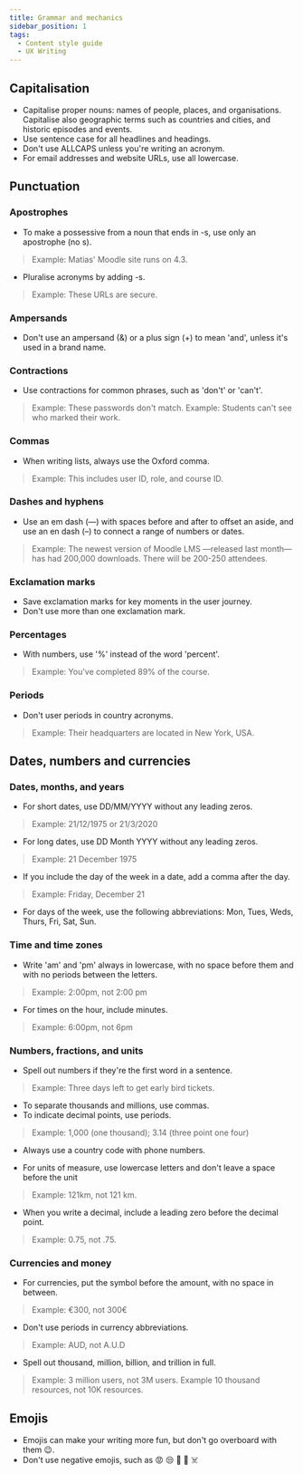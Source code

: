 ```yaml
---
title: Grammar and mechanics
sidebar_position: 1
tags:
  - Content style guide
  - UX Writing
---
```


## Capitalisation

- Capitalise proper nouns: names of people, places, and organisations. Capitalise also geographic terms such as countries and cities, and historic episodes and events.
- Use sentence case for all headlines and headings.
- Don't use ALLCAPS unless you're writing an acronym.
- For email addresses and website URLs, use all lowercase.

## Punctuation

### Apostrophes

- To make a possessive from a noun that ends in -s, use only an apostrophe (no s).

> Example: Matias' Moodle site runs on 4.3.

- Pluralise acronyms by adding -s.

> Example: These URLs are secure.

### Ampersands

- Don't use an ampersand (&) or a plus sign (+) to mean 'and', unless it's used in a brand name.

### Contractions

- Use contractions for common phrases, such as 'don't' or 'can't'.

> Example: These passwords don't match.
> Example: Students can't see who marked their work.

### Commas

- When writing lists, always use the Oxford comma.

> Example: This includes user ID, role, and course ID.

### Dashes and hyphens

- Use an em dash (—) with spaces before and after to offset an aside, and use an en dash (–) to connect a range of numbers or dates.

> Example: The newest version of Moodle LMS —released last month— has had 200,000 downloads.
> There will be 200-250 attendees.

### Exclamation marks

- Save exclamation marks for key moments in the user journey.
- Don't use more than one exclamation mark.

### Percentages

- With numbers, use '%' instead of the word 'percent'.

> Example: You've completed 89% of the course.

### Periods

- Don't user periods in country acronyms.

> Example: Their headquarters are located in New York, USA.

## Dates, numbers and currencies

### Dates, months, and years

- For short dates, use DD/MM/YYYY without any leading zeros.

> Example: 21/12/1975 or 21/3/2020

- For long dates, use DD Month YYYY without any leading zeros.

> Example: 21 December 1975

- If you include the day of the week in a date, add a comma after the day.

> Example: Friday, December 21

- For days of the week, use the following abbreviations: Mon, Tues, Weds, Thurs, Fri, Sat, Sun.

### Time and time zones

- Write 'am' and 'pm' always in lowercase, with no space before them and with no periods between the letters.

> Example: 2:00pm, not 2:00 pm

- For times on the hour, include minutes.

> Example: 6:00pm, not 6pm

### Numbers, fractions, and units

- Spell out numbers if they're the first word in a sentence.

> Example: Three days left to get early bird tickets.

- To separate thousands and millions, use commas.
- To indicate decimal points, use periods.

> Example: 1,000 (one thousand); 3.14 (three point one four)

- Always use a country code with phone numbers.

- For units of measure, use lowercase letters and don't leave a space before the unit

> Example: 121km, not 121 km.

- When you write a decimal, include a leading zero before the decimal point.

> Example: 0.75, not .75.

### Currencies and money

- For currencies, put the symbol before the amount, with no space in between.

> Example: €300, not 300€

- Don't use periods in currency abbreviations.

> Example: AUD, not A.U.D

- Spell out thousand, million, billion, and trillion in full.

> Example: 3 million users, not 3M users.
> Example 10 thousand resources, not 10K resources.

## Emojis

- Emojis can make your writing more fun, but don't go overboard with them :wink:.
- Don't use negative emojis, such as 😡 😒 🤢 👹 ☠️
